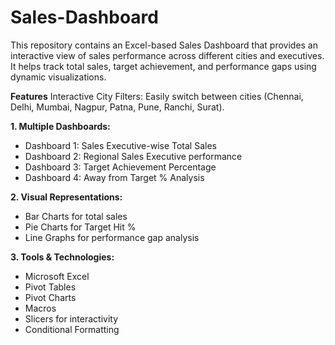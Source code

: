 # Sales-Dashboard
This repository contains an Excel-based Sales Dashboard that provides an interactive view of sales performance across different cities and executives. It helps track total sales, target achievement, and performance gaps using dynamic visualizations.

**Features**
Interactive City Filters: Easily switch between cities (Chennai, Delhi, Mumbai, Nagpur, Patna, Pune, Ranchi, Surat).

**1. Multiple Dashboards:**
- Dashboard 1: Sales Executive-wise Total Sales
- Dashboard 2: Regional Sales Executive performance
- Dashboard 3: Target Achievement Percentage
- Dashboard 4: Away from Target % Analysis

**2. Visual Representations:**
- Bar Charts for total sales
- Pie Charts for Target Hit %
- Line Graphs for performance gap analysis

**3. Tools & Technologies:**
- Microsoft Excel
- Pivot Tables
- Pivot Charts
- Macros
- Slicers for interactivity
- Conditional Formatting
